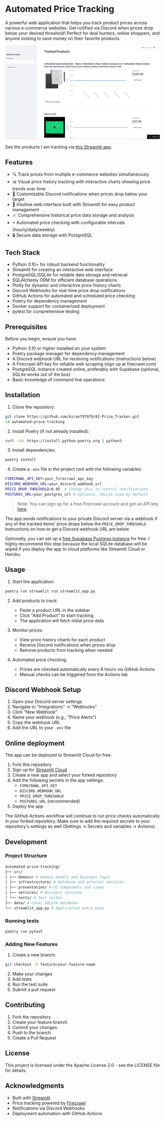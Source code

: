 # Automated Price Tracking

A powerful web application that helps you track product prices across various e-commerce websites. Get notified via Discord when prices drop below your desired threshold! Perfect for deal hunters, online shoppers, and anyone looking to save money on their favorite products.

![A screenshot of the Streamlit app showing a list of tracked products with their price history charts](static/app-demo.png)

See the products I am tracking via [this Streamlit app](https://automated-price-tracker.streamlit.app/).

## Features

- 🔍 Track prices from multiple e-commerce websites simultaneously
- 📊 Visual price history tracking with interactive charts showing price trends over time
- 🔔 Customizable Discord notifications when prices drop below your target
- 🚀 Intuitive web interface built with Streamlit for easy product management
- 📈 Comprehensive historical price data storage and analysis
- ⚡ Automated price checking with configurable intervals (hourly/daily/weekly)
- 🔒 Secure data storage with PostgreSQL

## Tech Stack

- Python 3.10+ for robust backend functionality
- Streamlit for creating an interactive web interface
- PostgreSQL/SQLite for reliable data storage and retrieval
- SQLAlchemy ORM for efficient database operations
- Plotly for dynamic and interactive price history charts
- Discord Webhooks for real-time price drop notifications
- GitHub Actions for automated and scheduled price checking
- Poetry for dependency management
- Docker support for containerized deployment
- pytest for comprehensive testing

## Prerequisites

Before you begin, ensure you have:

- Python 3.10 or higher installed on your system
- Poetry package manager for dependency management
- A Discord webhook URL for receiving notifications (instructions below)
- A Firecrawl API key for reliable web scraping (sign up at firecrawl.com)
- PostgreSQL instance created online, preferably with Supabase (optional, SQLite works out of the box)
- Basic knowledge of command line operations

## Installation

1. Clone the repository:

```bash
git clone https://github.com/kiran797979/AI-Price_Tracker.git
cd automated-price-tracking
```

2. Install Poetry (if not already installed):

```bash
curl -sSL https://install.python-poetry.org | python3 -
```

3. Install dependencies:

```bash
poetry install
```

4. Create a `.env` file in the project root with the following variables:

```bash
FIRECRAWL_API_KEY=your_firecrawl_api_key
DISCORD_WEBHOOK_URL=your_discord_webhook_url
PRICE_DROP_THRESHOLD=0.05  # Change this to control notifications
POSTGRES_URL=your_postgres_url # Optional, SQLite used by default
```

> Note: You can sign up for a free Firecrawl account and get an API key [here](https://firecrawl.dev).

The app sends notifications to your private Discord server via a webhook if any of the tracked items' price drops below the `PRICE_DROP_THRESHOLD`. Instructions on how to get a Discord webhook URL are below.

Optionally, you can set up a [free Supabase Postgres instance](supabase.com) for free. I highly recommend this step because the local SQLite database will be wiped if you deploy the app to cloud platforms like Streamlit Cloud or Heroku.

## Usage

1. Start the application:

```bash
poetry run streamlit run streamlit_app.py
```

2. Add products to track:
   - Paste a product URL in the sidebar
   - Click "Add Product" to start tracking
   - The application will fetch initial price data

3. Monitor prices:
   - View price history charts for each product
   - Receive Discord notifications when prices drop
   - Remove products from tracking when needed

4. Automated price checking:
   - Prices are checked automatically every 6 hours via GitHub Actions
   - Manual checks can be triggered from the Actions tab

## Discord Webhook Setup

1. Open your Discord server settings
2. Navigate to "Integrations" → "Webhooks"
3. Click "New Webhook"
4. Name your webhook (e.g., "Price Alerts")
5. Copy the webhook URL
6. Add the URL to your `.env` file

## Online deployment

The app can be deployed to Streamlit Cloud for free:

1. Fork this repository
2. Sign up for [Streamlit Cloud](https://streamlit.io/cloud)
3. Create a new app and select your forked repository
4. Add the following secrets in the app settings:
   - `FIRECRAWL_API_KEY`
   - `DISCORD_WEBHOOK_URL`
   - `PRICE_DROP_THRESHOLD`
   - `POSTGRES_URL` (recommended)
5. Deploy the app

The GitHub Actions workflow will continue to run price checks automatically in your forked repository. Make sure to add the required secrets to your repository's settings as well (Settings → Secrets and variables → Actions).

## Development

### Project Structure

```bash
automated-price-tracking/
├── src/
│ ├── domain/ # Domain models and business logic
│ ├── infrastructure/ # Database and external services
│ ├── presentation/ # UI components and views
│ ├── services/ # Business services
│ └── tests/ # Test suites
├── data/ # Local SQLite database
└── streamlit_app.py # Application entry poin
```

### Running tests

```bash
poetry run pytest
```

### Adding New Features

1. Create a new branch:

```bash
git checkout -b feature/your-feature-name
```

2. Make your changes
3. Add tests
4. Run the test suite
5. Submit a pull request

## Contributing

1. Fork the repository
2. Create your feature branch
3. Commit your changes
4. Push to the branch
5. Create a Pull Request

## License

This project is licensed under the Apache License 2.0 - see the LICENSE file for details.

## Acknowledgments

- Built with [Streamlit](https://streamlit.io/)
- Price tracking powered by [Firecrawl](https://firecrawl.dev)
- Notifications via Discord Webhooks
- Deployment automation with GitHub Actions
